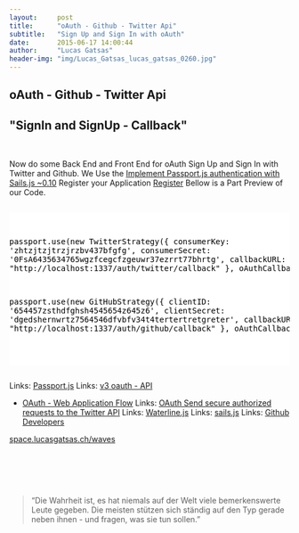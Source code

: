```yaml
---
layout:     post
title:      "oAuth - Github - Twitter Api"
subtitle:   "Sign Up and Sign In with oAuth"
date:       2015-06-17 14:00:44
author:     "Lucas Gatsas"
header-img: "img/Lucas_Gatsas_lucas_gatsas_0260.jpg"
---
```

<h2 class="section-heading">oAuth - Github - Twitter Api</h2>
<h2 class="section-heading">"SignIn and SignUp - Callback"</h2>

<br>

Now do some Back End and Front End for oAuth Sign Up and Sign In with Twitter and Github. We Use the <a href="http://lucasgatsas.ch/2015/01/17/sails.js/" target="_blank">Implement Passport.js authentication with Sails.js ~0.10</a> Register your Application <a href="https://github.com/settings/developers">Register</a> Bellow is a Part Preview of our Code. 

<div style="overflow:auto; height=200; width=100%;">
<pre style="color:black;background:white;"><pre>


passport.use(new TwitterStrategy({
    consumerKey: 'zhtzjtzjtrzjrzbv437bfgfg',
    consumerSecret: '0FsA6435634765wgzfcegcfzgeuwr37ezrrt77bhrtg',
    callbackURL: "http://localhost:1337/auth/twitter/callback"
  },
  oAuthCallback
));

passport.use(new GitHubStrategy({
    clientID: '654457zsthdfghsh4545654z645z6',
    clientSecret: 'dgedshernwrtz7564546dfvbfv34t4tertertretgreter',
    callbackURL: "http://localhost:1337/auth/github/callback"
  },
  oAuthCallback
));


</pre></pre></div>



Links: <a href="http://passportjs.org/" target="_blank">Passport.js</a>
Links: <a href="https://developer.github.com/v3/oauth/" target="_blank">v3 oauth - API
 - OAuth - Web Application Flow</a>
Links: <a href="https://dev.twitter.com/oauth" target="_blank">OAuth
Send secure authorized requests to the Twitter API</a>
Links: <a href="https://github.com/balderdashy/waterline" target="_blank">Waterline.js</a>
Links: <a href="http://sailsjs.org/#!/" target="_blank">sails.js</a>
Links: <a href="https://github.com/settings/developers">Github Developers</a>



<a href="http://space.lucasgatsas.ch/waves" target="_blank">space.lucasgatsas.ch/waves</a>

<br><br>






<br>
<blockquote>
“Die Wahrheit ist, es hat niemals auf der Welt viele bemerkenswerte Leute gegeben. Die meisten stützen sich ständig auf den Typ gerade neben ihnen - und fragen, was sie tun sollen.” 
</blockquote>

